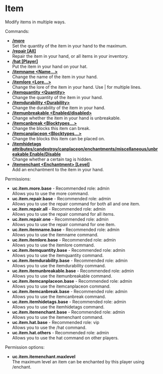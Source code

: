 Item
====
Modify items in multiple ways.

Commands: <br>
* **[/more](../commands/more.md)**<br>Set the quantity of the item in your hand to the maximum.
* **[/repair \[All\]](../commands/repair.md)**<br>Repair the item in your hand, or all items in your inventory.
* **[/hat \[Player\]](../commands/hat.md)**<br>Put the item in your hand on your hat.
* **[/itemname \<Name…\>](../commands/itemname.md)**<br>Change the name of the item in your hand.
* **[/itemlore \<Lore…\>](../commands/itemlore.md)**<br>Change the lore of the item in your hand. Use | for multiple lines.
* **[/itemquantity \<Quantity\>](../commands/itemquantity.md)**<br>Change the quantity of the item in your hand.
* **[/itemdurability \<Durability\>](../commands/itemdurability.md)**<br>Change the durability of the item in your hand.
* **[/itemunbreakable \<Enabled/disabled\>](../commands/itemunbreakable.md)**<br>Change whether the item in your hand is unbreakable.
* **[/itemcanbreak \<Blocktypes…\>](../commands/itemcanbreak.md)**<br>Change the blocks this item can break.
* **[/itemcanplaceon \<Blocktypes…\>](../commands/itemcanplaceon.md)**<br>Change the blocks this item can be placed on.
* **[/itemhidetags attributes/candestroy/canplaceon/enchantments/miscellaneous/unbreakable Enable/Disable](../commands/itemhidetags.md)**<br>Change whether a certain tag is hidden.
* **[/itemenchant \<Enchantment\> \[Level\]](../commands/itemenchant.md)**<br>Add an enchantment to the item in your hand.

Permissions: <br>
* **uc.item.more.base** - Recommended role: admin<br>Allows you to use the more command.
* **uc.item.repair.base** - Recommended role: admin<br>Allows you to use the repair command for both all and one item.
* **uc.item.repair.all** - Recommended role: admin<br>Allows you to use the repair command for all items.
* **uc.item.repair.one** - Recommended role: admin<br>Allows you to use the repair command for one item.
* **uc.item.itemname.base** - Recommended role: admin<br>Allows you to use the itemname command.
* **uc.item.itemlore.base** - Recommended role: admin<br>Allows you to use the itemlore command.
* **uc.item.itemquantity.base** - Recommended role: admin<br>Allows you to use the itemquantity command.
* **uc.item.itemdurability.base** - Recommended role: admin<br>Allows you to use the itemdurability command.
* **uc.item.itemunbreakable.base** - Recommended role: admin<br>Allows you to use the itemunbreakable command.
* **uc.item.itemcanplaceon.base** - Recommended role: admin<br>Allows you to use the itemcanplaceon command.
* **uc.item.itemcanbreak.base** - Recommended role: admin<br>Allows you to use the itemcanbreak command.
* **uc.item.itemhidetags.base** - Recommended role: admin<br>Allows you to use the itemhidetags command.
* **uc.item.itemenchant.base** - Recommended role: admin<br>Allows you to use the itemenchant command.
* **uc.item.hat.base** - Recommended role: vip<br>Allows you to use the /hat command.
* **uc.item.hat.others** - Recommended role: admin<br>Allows you to use the hat command on other players.

Permission options: <br>
* **uc.item.itemenchant.maxlevel**<br>The maximum level an item can be enchanted by this player using /enchant.
